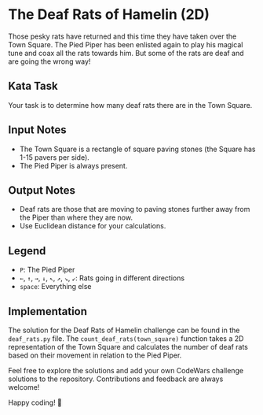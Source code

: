 # The Deaf Rats of Hamelin (2D)

Those pesky rats have returned and this time they have taken over the Town Square. The Pied Piper has been enlisted again to play his magical tune and coax all the rats towards him. But some of the rats are deaf and are going the wrong way!

## Kata Task

Your task is to determine how many deaf rats there are in the Town Square.

## Input Notes

- The Town Square is a rectangle of square paving stones (the Square has 1-15 pavers per side).
- The Pied Piper is always present.

## Output Notes

- Deaf rats are those that are moving to paving stones further away from the Piper than where they are now.
- Use Euclidean distance for your calculations.

## Legend

- `P`: The Pied Piper
- `←`, `↑`, `→`, `↓`, `↖`, `↗`, `↘`, `↙`: Rats going in different directions
- `space`: Everything else

## Implementation

The solution for the Deaf Rats of Hamelin challenge can be found in the `deaf_rats.py` file. The `count_deaf_rats(town_square)` function takes a 2D representation of the Town Square and calculates the number of deaf rats based on their movement in relation to the Pied Piper.

Feel free to explore the solutions and add your own CodeWars challenge solutions to the repository. Contributions and feedback are always welcome!

Happy coding! 🚀
